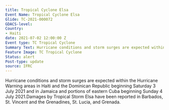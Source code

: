```yaml
---
title: Tropical Cyclone Elsa
Event Name: Tropical Cyclone Elsa
Glide: TC-2021-000072
GDACS-level: 
Country:
- Haiti
date: 2021-07-02 12:00:00 Z
Event type: TC Tropical Cyclone
Summary Text: Hurricane conditions and storm surges are expected within the Hurricane Warning areas in Haiti and the Dominican Republic
Feature Image: TC Tropical Cyclone
Status: alert
Post-type: update
source: IFRC
---
```

Hurricane conditions and storm surges are expected within the Hurricane Warning areas in Haiti and the Dominican Republic beginning Saturday 3 July 2021 and in Jamaica and portions of eastern Cuba beginning Sunday 4 July 2021.Damages by Tropical Storm Elsa have been reported in Barbados, St. Vincent and the Grenadines, St. Lucia, and Grenada.